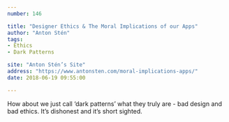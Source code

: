```yaml
---
number: 146

title: "Designer Ethics & The Moral Implications of our Apps"
author: "Anton Stén"
tags:
- Ethics
- Dark Patterns

site: "Anton Stén’s Site"
address: "https://www.antonsten.com/moral-implications-apps/"
date: 2018-06-19 09:55:00

---
```


How about we just call ‘dark patterns’ what they truly are - bad design and bad ethics. It’s dishonest and it’s short sighted.
